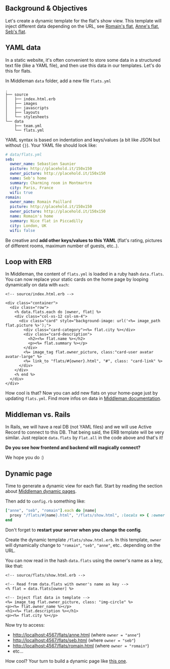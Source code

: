 ## Background & Objectives

Let's create a dynamic template for the flat's show view. This template will inject different data depending on the URL, see [Romain's flat](http://lewagon.github.io/middleman-airbnb/flats/romain.html), [Anne's flat](http://lewagon.github.io/middleman-airbnb/flats/anne.html), [Seb's flat](http://lewagon.github.io/middleman-airbnb/flats/seb.html).


## YAML data

In a static website, it's often convenient to store some data in a structured text file (like a YAML file), and then use this data in our templates. Let's do this for flats.

In Middleman `data` folder, add a new file `flats.yml`

```
.
├── source
│   ├── index.html.erb
│   ├── images
│   ├── javascripts
│   ├── layouts
│   └── stylesheets
└── data
    ├── team.yml
    └── flats.yml
```

YAML syntax is based on indentation and keys/values (a bit like JSON but without `{}`). Your YAML file should look like:


```yaml
# data/flats.yml
seb:
  owner_name: Sebastien Saunier
  picture: http://placehold.it/150x150
  owner_picture: http://placehold.it/150x150
  name: Seb's home
  summary: Charming room in Montmartre
  city: Paris, France
  wifi: true
romain:
  owner_name: Romain Paillard
  picture: http://placehold.it/150x150
  owner_picture: http://placehold.it/150x150
  name: Romain's home
  summary: Nice flat in Piccadilly
  city: London, UK
  wifi: false
```

Be creative and **add other keys/values to this YAML** (flat's rating, pictures of different rooms, maximum number of guests, etc..).


## Loop with ERB

In Middleman, the content of `flats.yml` is loaded in a ruby hash `data.flats`. You can now replace your static cards on the home page by looping dynamically on data with `each`:


```erb
<!-- source/index.html.erb -->

<div class="container">
  <div class="row">
    <% data.flats.each do |owner, flat| %>
    <div class="col-xs-12 col-sm-4">
      <div class="card" style="background-image: url('<%= image_path flat.picture %>');">
        <div class="card-category"><%= flat.city %></div>
        <div class="card-description">
          <h2><%= flat.name %></h2>
          <p><%= flat.summary %></p>
        </div>
        <%= image_tag flat.owner_picture, class:"card-user avatar avatar-large" %>
        <%= link_to "flats/#{owner}.html", "#", class: "card-link" %>
      </div>
    </div>
    <% end %>
  </div>
</div>
```

How cool is that? Now you can add new flats on your home-page just by updating `flats.yml`. Find more infos on data in [Middleman documentation](https://middlemanapp.com/advanced/data_files/).

## Middleman vs. Rails

In Rails, we will have a real DB (not YAML files) and we will use Active Record to connect to this DB. That being said, the ERB template will be very similar. Just replace `data.flats` by `Flat.all` in the code above and that's it!

**Do you see how frontend and backend will magically connect?**

We hope you do :)

## Dynamic page

Time to generate a dynamic view for each flat. Start by reading the section about [Middleman dynamic pages](https://middlemanapp.com/advanced/dynamic_pages/).

Then add to `config.rb` something like:


```ruby
["anne", "seb", "romain"].each do |name|
  proxy "/flats/#{name}.html", "/flats/show.html", :locals => { :owner => name }, :ignore => true
end
```

Don't forget to **restart your server when you change the config**.

Create the dynamic template `/flats/show.html.erb`. In this template, `owner` will dynamically change to `"romain"`, `"seb"`, `"anne"`, etc.. depending on the URL.

You can now read in the hash `data.flats` using the owner's name as a key, like that:


```erb
<!-- source/flats/show.html.erb -->

<!-- Read from data.flats with owner's name as key -->
<% flat = data.flats[owner] %>

<!-- Inject flat data in template -->
<%= image_tag flat.owner_picture, class: "img-circle" %>
<p><%= flat.owner_name %></p>
<h1><%= flat.description %></h1>
<p><%= flat.city %></p>

```

Now try to access:

- [http://localhost:4567/flats/anne.html](http://localhost:4567/flats/anne.html) (where `owner = "anne"`)
- [http://localhost:4567/flats/seb.html](http://localhost:4567/flats/anne.html) (where `owner = "seb"`)
- [http://localhost:4567/flats/romain.html](http://localhost:4567/flats/anne.html) (where `owner = "romain"`)
- etc...


How cool? Your turn to build a dynamic page like [this one](http://lewagon.github.io/middleman-airbnb/flats/romain.html).
